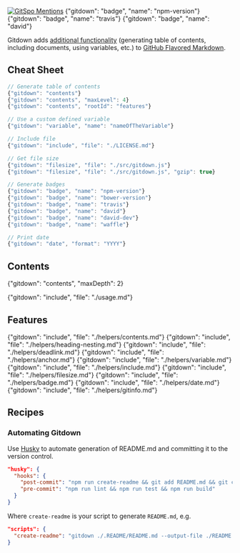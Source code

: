 [![GitSpo Mentions](https://gitspo.com/badges/mentions/gajus/gitdown?style=flat-square)](https://gitspo.com/mentions/gajus/gitdown)
{"gitdown": "badge", "name": "npm-version"}
{"gitdown": "badge", "name": "travis"}
{"gitdown": "badge", "name": "david"}

Gitdown adds [additional functionality](#features) (generating table of contents, including documents, using variables, etc.) to [GitHub Flavored Markdown](https://help.github.com/articles/github-flavored-markdown/).

## Cheat Sheet

<!-- gitdown: off -->
```js
// Generate table of contents
{"gitdown": "contents"}
{"gitdown": "contents", "maxLevel": 4}
{"gitdown": "contents", "rootId": "features"}

// Use a custom defined variable
{"gitdown": "variable", "name": "nameOfTheVariable"}

// Include file
{"gitdown": "include", "file": "./LICENSE.md"}

// Get file size
{"gitdown": "filesize", "file": "./src/gitdown.js"}
{"gitdown": "filesize", "file": "./src/gitdown.js", "gzip": true}

// Generate badges
{"gitdown": "badge", "name": "npm-version"}
{"gitdown": "badge", "name": "bower-version"}
{"gitdown": "badge", "name": "travis"}
{"gitdown": "badge", "name": "david"}
{"gitdown": "badge", "name": "david-dev"}
{"gitdown": "badge", "name": "waffle"}

// Print date
{"gitdown": "date", "format": "YYYY"}
```
<!-- gitdown: on -->

## Contents

{"gitdown": "contents", "maxDepth": 2}

{"gitdown": "include", "file": "./usage.md"}

## Features

{"gitdown": "include", "file": "./helpers/contents.md"}
{"gitdown": "include", "file": "./helpers/heading-nesting.md"}
{"gitdown": "include", "file": "./helpers/deadlink.md"}
{"gitdown": "include", "file": "./helpers/anchor.md"}
{"gitdown": "include", "file": "./helpers/variable.md"}
{"gitdown": "include", "file": "./helpers/include.md"}
{"gitdown": "include", "file": "./helpers/filesize.md"}
{"gitdown": "include", "file": "./helpers/badge.md"}
{"gitdown": "include", "file": "./helpers/date.md"}
{"gitdown": "include", "file": "./helpers/gitinfo.md"}

## Recipes

### Automating Gitdown

Use [Husky](https://www.npmjs.com/package/husky) to automate generation of README.md and committing it to the version control.

```json
"husky": {
  "hooks": {
    "post-commit": "npm run create-readme && git add README.md && git commit -m 'docs: generate docs' --no-verify",
    "pre-commit": "npm run lint && npm run test && npm run build"
  }
}

```

Where `create-readme` is your script to generate `README.md`, e.g.

```json
"scripts": {
  "create-readme": "gitdown ./.README/README.md --output-file ./README.md",
}

```
